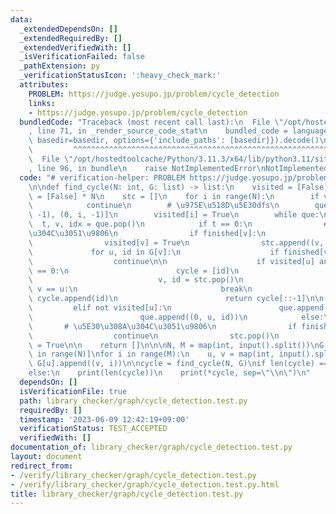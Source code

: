 ```yaml
---
data:
  _extendedDependsOn: []
  _extendedRequiredBy: []
  _extendedVerifiedWith: []
  _isVerificationFailed: false
  _pathExtension: py
  _verificationStatusIcon: ':heavy_check_mark:'
  attributes:
    PROBLEM: https://judge.yosupo.jp/problem/cycle_detection
    links:
    - https://judge.yosupo.jp/problem/cycle_detection
  bundledCode: "Traceback (most recent call last):\n  File \"/opt/hostedtoolcache/Python/3.11.3/x64/lib/python3.11/site-packages/onlinejudge_verify/documentation/build.py\"\
    , line 71, in _render_source_code_stat\n    bundled_code = language.bundle(stat.path,\
    \ basedir=basedir, options={'include_paths': [basedir]}).decode()\n          \
    \         ^^^^^^^^^^^^^^^^^^^^^^^^^^^^^^^^^^^^^^^^^^^^^^^^^^^^^^^^^^^^^^^^^^^^^^^^^^^^^^^^^\n\
    \  File \"/opt/hostedtoolcache/Python/3.11.3/x64/lib/python3.11/site-packages/onlinejudge_verify/languages/python.py\"\
    , line 96, in bundle\n    raise NotImplementedError\nNotImplementedError\n"
  code: "# verification-helper: PROBLEM https://judge.yosupo.jp/problem/cycle_detection\n\
    \n\ndef find_cycle(N: int, G: list) -> list:\n    visited = [False] * N\n    finished\
    \ = [False] * N\n    stc = []\n    for i in range(N):\n        if visited[i]:\n\
    \            continue\n        # \u975E\u518D\u5E30dfs\n        que = [(1, i,\
    \ -1), (0, i, -1)]\n        visited[i] = True\n        while que:\n          \
    \  t, v, idx = que.pop()\n            if t == 0:\n                # \u884C\u304D\
    \u304C\u3051\u9806\n                if finished[v]:\n                    continue\n\
    \                visited[v] = True\n                stc.append((v, idx))\n   \
    \             for u, id in G[v]:\n                    if finished[v]:\n      \
    \                  continue\n\n                    if visited[u] and finished[u]\
    \ == 0:\n                        cycle = [id]\n                        while stc:\n\
    \                            v, id = stc.pop()\n                            if\
    \ v == u:\n                                break\n                           \
    \ cycle.append(id)\n                        return cycle[::-1]\n\n           \
    \         elif not visited[u]:\n                        que.append((1, u, id))\n\
    \                        que.append((0, u, id))\n            else:\n         \
    \       # \u5E30\u308A\u304C\u3051\u9806\n                if finished[v]:\n  \
    \                  continue\n                stc.pop()\n                finished[v]\
    \ = True\n\n    return []\n\n\nN, M = map(int, input().split())\nG = [[] for i\
    \ in range(N)]\nfor i in range(M):\n    u, v = map(int, input().split())\n   \
    \ G[u].append((v, i))\n\ncycle = find_cycle(N, G)\nif len(cycle) == 0:\n    print(-1)\n\
    else:\n    print(len(cycle))\n    print(*cycle, sep=\"\\n\")\n"
  dependsOn: []
  isVerificationFile: true
  path: library_checker/graph/cycle_detection.test.py
  requiredBy: []
  timestamp: '2023-06-09 12:42:19+09:00'
  verificationStatus: TEST_ACCEPTED
  verifiedWith: []
documentation_of: library_checker/graph/cycle_detection.test.py
layout: document
redirect_from:
- /verify/library_checker/graph/cycle_detection.test.py
- /verify/library_checker/graph/cycle_detection.test.py.html
title: library_checker/graph/cycle_detection.test.py
---
```

